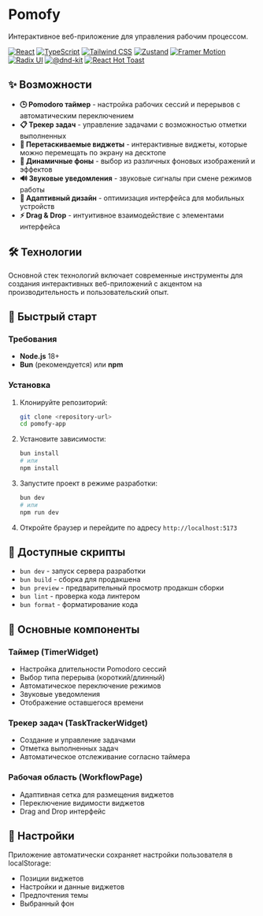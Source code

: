 # Pomofy

Интерактивное веб-приложение для управления рабочим процессом.

[![React](https://img.shields.io/badge/React-19.1.1-blue.svg)](https://reactjs.org/)
[![TypeScript](https://img.shields.io/badge/TypeScript-5.9.3-blue.svg)](https://www.typescriptlang.org/)
[![Tailwind CSS](https://img.shields.io/badge/Tailwind_CSS-4.1.14-38B2AC.svg)](https://tailwindcss.com/)
[![Zustand](https://img.shields.io/badge/Zustand-5.0.8-purple.svg)](https://zustand-demo.pmnd.rs/)
[![Framer Motion](https://img.shields.io/badge/Framer_Motion-12.23.22-pink.svg)](https://www.framer.com/motion/)
[![Radix UI](https://img.shields.io/badge/Radix_UI-1.3.6-black.svg)](https://www.radix-ui.com/)
[![@dnd-kit](https://img.shields.io/badge/@dnd--kit-6.3.1-orange.svg)](https://dndkit.com/)
[![React Hot Toast](https://img.shields.io/badge/React_Hot_Toast-2.6.0-green.svg)](https://react-hot-toast.com/)

## ✨ Возможности

- **🕒 Pomodoro таймер** - настройка рабочих сессий и перерывов с автоматическим переключением
- **📋 Трекер задач** - управление задачами с возможностью отметки выполненных
- **🎨 Перетаскиваемые виджеты** - интерактивные виджеты, которые можно перемещать по экрану на десктопе
- **🌈 Динамичные фоны** - выбор из различных фоновых изображений и эффектов
- **🔊 Звуковые уведомления** - звуковые сигналы при смене режимов работы
- **📱 Адаптивный дизайн** - оптимизация интерфейса для мобильных устройств
- **⚡ Drag & Drop** - интуитивное взаимодействие с элементами интерфейса

## 🛠️ Технологии

Основной стек технологий включает современные инструменты для создания интерактивных веб-приложений с акцентом на производительность и пользовательский опыт.

## 🚀 Быстрый старт

### Требования

- **Node.js** 18+
- **Bun** (рекомендуется) или **npm**

### Установка

1. Клонируйте репозиторий:

   ```bash
   git clone <repository-url>
   cd pomofy-app
   ```

2. Установите зависимости:

   ```bash
   bun install
   # или
   npm install
   ```

3. Запустите проект в режиме разработки:

   ```bash
   bun dev
   # или
   npm run dev
   ```

4. Откройте браузер и перейдите по адресу `http://localhost:5173`

## 📜 Доступные скрипты

- `bun dev` - запуск сервера разработки
- `bun build` - сборка для продакшена
- `bun preview` - предварительный просмотр продакшн сборки
- `bun lint` - проверка кода линтером
- `bun format` - форматирование кода

## 🎯 Основные компоненты

### Таймер (TimerWidget)

- Настройка длительности Pomodoro сессий
- Выбор типа перерыва (короткий/длинный)
- Автоматическое переключение режимов
- Звуковые уведомления
- Отображение оставшегося времени

### Трекер задач (TaskTrackerWidget)

- Создание и управление задачами
- Отметка выполненных задач
- Автоматическое отслеживание согласно таймера

### Рабочая область (WorkflowPage)

- Адаптивная сетка для размещения виджетов
- Переключение видимости виджетов
- Drag and Drop интерфейс

## 🔧 Настройки

Приложение автоматически сохраняет настройки пользователя в localStorage:

- Позиции виджетов
- Настройки и данные виджетов
- Предпочтения темы
- Выбранный фон
